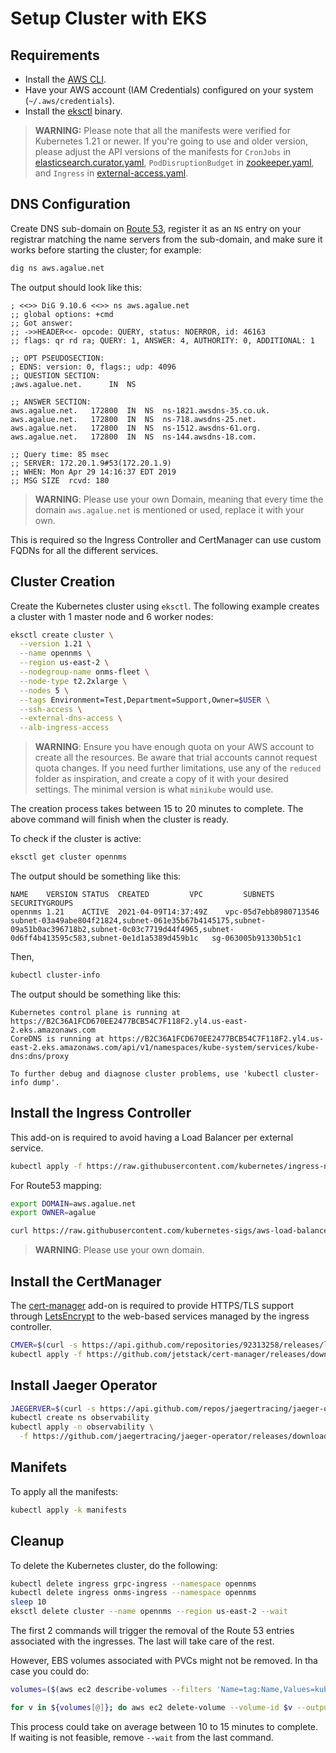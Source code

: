 # Setup Cluster with EKS

## Requirements

* Install the [AWS CLI](https://aws.amazon.com/cli/).
* Have your AWS account (IAM Credentials) configured on your system (`~/.aws/credentials`).
* Install the [eksctl](https://eksctl.io/) binary.

> **WARNING:** Please note that all the manifests were verified for Kubernetes 1.21 or newer. If you're going to use and older version, please adjust the API versions of the manifests for `CronJobs` in [elasticsearch.curator.yaml](manifests/elasticsearch.curator.yaml), `PodDisruptionBudget` in [zookeeper.yaml](manifests/zookeeper.yaml), and `Ingress` in [external-access.yaml](manifests/external-access.yaml).

## DNS Configuration

Create DNS sub-domain on [Route 53](https://console.aws.amazon.com/route53/home), register it as an `NS` entry on your registrar matching the name servers from the sub-domain, and make sure it works before starting the cluster; for example:

```bash
dig ns aws.agalue.net
```

The output should look like this:

```text
; <<>> DiG 9.10.6 <<>> ns aws.agalue.net
;; global options: +cmd
;; Got answer:
;; ->>HEADER<<- opcode: QUERY, status: NOERROR, id: 46163
;; flags: qr rd ra; QUERY: 1, ANSWER: 4, AUTHORITY: 0, ADDITIONAL: 1

;; OPT PSEUDOSECTION:
; EDNS: version: 0, flags:; udp: 4096
;; QUESTION SECTION:
;aws.agalue.net.      IN  NS

;; ANSWER SECTION:
aws.agalue.net.   172800  IN  NS  ns-1821.awsdns-35.co.uk.
aws.agalue.net.   172800  IN  NS  ns-718.awsdns-25.net.
aws.agalue.net.   172800  IN  NS  ns-1512.awsdns-61.org.
aws.agalue.net.   172800  IN  NS  ns-144.awsdns-18.com.

;; Query time: 85 msec
;; SERVER: 172.20.1.9#53(172.20.1.9)
;; WHEN: Mon Apr 29 14:16:37 EDT 2019
;; MSG SIZE  rcvd: 180
```

> **WARNING**: Please use your own Domain, meaning that every time the domain `aws.agalue.net` is mentioned or used, replace it with your own.

This is required so the Ingress Controller and CertManager can use custom FQDNs for all the different services.

## Cluster Creation

Create the Kubernetes cluster using `eksctl`. The following example creates a cluster with 1 master node and 6 worker nodes:

```bash
eksctl create cluster \
  --version 1.21 \
  --name opennms \
  --region us-east-2 \
  --nodegroup-name onms-fleet \
  --node-type t2.2xlarge \
  --nodes 5 \
  --tags Environment=Test,Department=Support,Owner=$USER \
  --ssh-access \
  --external-dns-access \
  --alb-ingress-access
```

> **WARNING**: Ensure you have enough quota on your AWS account to create all the resources. Be aware that trial accounts cannot request quota changes. If you need further limitations, use any of the `reduced` folder as inspiration, and create a copy of it with your desired settings. The minimal version is what `minikube` would use.

The creation process takes between 15 to 20 minutes to complete. The above command will finish when the cluster is ready.

To check if the cluster is active:

```bash
eksctl get cluster opennms
```

The output should be something like this:

```text
NAME	VERSION	STATUS	CREATED			VPC			SUBNETS											SECURITYGROUPS
opennms	1.21	ACTIVE	2021-04-09T14:37:49Z	vpc-05d7ebb8980713546	subnet-03a49abe804f21824,subnet-061e35b67b4145175,subnet-09a51b0ac396718b2,subnet-0c03c7719d44f4965,subnet-0d6ff4b413595c583,subnet-0e1d1a5389d459b1c	sg-063005b91330b51c1
```

Then,

```bash
kubectl cluster-info
```

The output should be something like this:

```text
Kubernetes control plane is running at https://B2C36A1FCD670EE2477BCB54C7F118F2.yl4.us-east-2.eks.amazonaws.com
CoreDNS is running at https://B2C36A1FCD670EE2477BCB54C7F118F2.yl4.us-east-2.eks.amazonaws.com/api/v1/namespaces/kube-system/services/kube-dns:dns/proxy

To further debug and diagnose cluster problems, use 'kubectl cluster-info dump'.
```

## Install the Ingress Controller

This add-on is required to avoid having a Load Balancer per external service.

```bash
kubectl apply -f https://raw.githubusercontent.com/kubernetes/ingress-nginx/master/deploy/static/provider/aws/deploy.yaml
```

For Route53 mapping:

 ```bash
export DOMAIN=aws.agalue.net
export OWNER=agalue

curl https://raw.githubusercontent.com/kubernetes-sigs/aws-load-balancer-controller/main/docs/examples/external-dns.yaml 2>/dev/null | sed "s/--domain-filter=.*/--domain-filter=$DOMAIN/" | sed "s/--txt-owner-id=.*/--txt-owner-id=$OWNER/" | kubectl apply -f -
```

> **WARNING**: Please use your own domain.

## Install the CertManager

The [cert-manager](https://cert-manager.readthedocs.io/en/latest/) add-on is required to provide HTTPS/TLS support through [LetsEncrypt](https://letsencrypt.org) to the web-based services managed by the ingress controller.

```bash
CMVER=$(curl -s https://api.github.com/repositories/92313258/releases/latest | grep tag_name | cut -d '"' -f 4)
kubectl apply -f https://github.com/jetstack/cert-manager/releases/download/$CMVER/cert-manager.yaml
```

## Install Jaeger Operator

```bash
JAEGERVER=$(curl -s https://api.github.com/repos/jaegertracing/jaeger-operator/releases/latest | grep tag_name | cut -d '"' -f 4)
kubectl create ns observability
kubectl apply -n observability \
  -f https://github.com/jaegertracing/jaeger-operator/releases/download/$JAEGERVER/jaeger-operator.yaml
```

## Manifets

To apply all the manifests:

```bash
kubectl apply -k manifests
```

## Cleanup

To delete the Kubernetes cluster, do the following:

```bash
kubectl delete ingress grpc-ingress --namespace opennms
kubectl delete ingress onms-ingress --namespace opennms
sleep 10
eksctl delete cluster --name opennms --region us-east-2 --wait
```

The first 2 commands will trigger the removal of the Route 53 entries associated with the ingresses. The last will take care of the rest.

However, EBS volumes associated with PVCs might not be removed. In tha case you could do:

```bash
volumes=($(aws ec2 describe-volumes --filters 'Name=tag:Name,Values=kubernetes-dynamic*'  --query 'Volumes[*].VolumeId' --output text))

for v in ${volumes[@]}; do aws ec2 delete-volume --volume-id $v --output text; done
```

This process could take on average between 10 to 15 minutes to complete. If waiting is not feasible, remove `--wait` from the last command.
